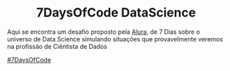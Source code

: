 <h1 align='center'> 7DaysOfCode DataScience</h1>

Aqui se encontra um desafio proposto pela [Alura](https://www.alura.com.br/), de 7 Dias sobre o universo de Data Science simulando situações que provavelmente
veremos na profissão de Ciêntista de Dados

[#7DaysOfCode](https://7daysofcode.io/)
